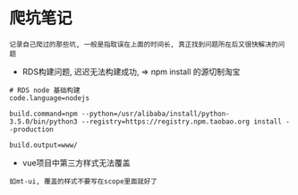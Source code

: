# 爬坑笔记
```text
记录自己爬过的那些坑, 一般是指耽误在上面的时间长, 真正找到问题所在后又很快解决的问题
```

* RDS构建问题, 迟迟无法构建成功, => npm install 的源切制淘宝
```
# RDS node 基础构建
code.language=nodejs

build.command=npm --python=/usr/alibaba/install/python-3.5.0/bin/python3 --registry=https://registry.npm.taobao.org install --production

build.output=www/
``` 

* vue项目中第三方样式无法覆盖
```
如mt-ui, 覆盖的样式不要写在scope里面就好了
```
